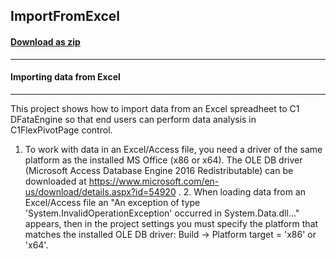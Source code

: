 ## ImportFromExcel	
#### [Download as zip](https://minhaskamal.github.io/DownGit/#/home?url=https://github.com/GrapeCity/ComponentOne-WinForms-Samples/tree/master/NetFramework\FlexPivot\VB\ImportFromExcel)
____
#### Importing data from Excel
____
This project shows how to import data from an Excel spreadheet to C1 DFataEngine so that end users can perform data analysis in C1FlexPivotPage control. 

1. To work with data in an Excel/Access file, you need a driver of the same platform as the installed MS Office (x86 or x64). The OLE DB driver (Microsoft Access Database Engine 2016 Redistributable) can be downloaded at https://www.microsoft.com/en-us/download/details.aspx?id=54920 . 2. When loading data from an Excel/Access file an "An exception of type 'System.InvalidOperationException' occurred in System.Data.dll..." appears, then in the project settings you must specify the platform that matches the installed OLE DB driver: Build -> Platform target = 'x86' or 'x64'. 